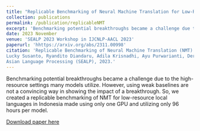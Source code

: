 ```yaml
---
title: "Replicable Benchmarking of Neural Machine Translation for Low-Resource Local Languages in Indonesia"
collection: publications
permalink: /publication/replicableNMT
excerpt: 'Benchmarking potential breakthroughs became a challenge due to the high-resource settings many models utilize. However, using weak baselines are not a convincing way in showing the impact of a breakthrough. So, we created a replicable benchmarking of NMT for low-resource local languages in Indonesia made using only one GPU and utilizing only 96 hours per model.'
date: 2023 November
venue: 'SEALP 2023 Workshop in IJCNLP-AACL 2023'
paperurl: 'hhttps://arxiv.org/abs/2311.00998'
citation: 'Replicable Benchmarking of Neural Machine Translation (NMT) on Low-Resource Local Languages in Indonesia".
Lucky Susanto, Ryandito Diandaru, Adila Krisnadhi, Ayu Purwarianti, Derry Wijaya. In the First Workshop in South East
Asian Language Processing (SEALP), 2023.'
---
```

Benchmarking potential breakthroughs became a challenge due to the high-resource settings many models utilize. However, using weak baselines are not a convincing way in showing the impact of a breakthrough. So, we created a replicable benchmarking of NMT for low-resource local languages in Indonesia made using only one GPU and utilizing only 96 hours per model.

[Download paper here](ttps://arxiv.org/abs/2311.00998)